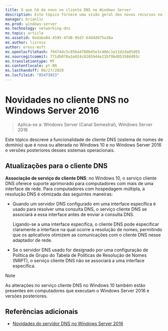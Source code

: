 ```yaml
---
title: O que há de novo no cliente DNS no Windows Server
description: Este tópico fornece uma visão geral dos novos recursos no cliente DNS no Windows Server e no Windows 10
manager: brianlic
ms.prod: windows-server
ms.technology: networking-dns
ms.topic: article
ms.assetid: 6edaba84-4595-4fd8-95d7-64d4d975a38a
ms.author: lizross
author: eross-msft
ms.openlocfilehash: f94f4dc5c85ba4f80b45e3c406c1e11d2da05d65
ms.sourcegitcommit: 771db070a3a924c8265944e21bf9bd85350dd93c
ms.translationtype: MT
ms.contentlocale: pt-BR
ms.lasthandoff: 06/27/2020
ms.locfileid: "85473923"
---
```

# <a name="whats-new-in-dns-client-in-windows-server-2016"></a>Novidades no cliente DNS no Windows Server 2016

>Aplica-se a: Windows Server (Canal Semestral), Windows Server 2016

Este tópico descreve a funcionalidade de cliente DNS (sistema de nomes de domínio) que é nova ou alterada no Windows 10 e no Windows Server 2016 e versões posteriores desses sistemas operacionais.

## <a name="updates-to-dns-client"></a>Atualizações para o cliente DNS

**Associação de serviço do cliente DNS**: no Windows 10, o serviço cliente DNS oferece suporte aprimorado para computadores com mais de uma interface de rede. Para computadores com hospedagem múltipla, a resolução DNS é otimizada das seguintes maneiras:

-   Quando um servidor DNS configurado em uma interface específica é usado para resolver uma consulta DNS, o serviço cliente DNS se associará a essa interface antes de enviar a consulta DNS.

    Ligando-se a uma interface específica, o cliente DNS pode especificar claramente a interface na qual ocorre a resolução de nomes, permitindo que os aplicativos otimizem as comunicações com o cliente DNS nesse adaptador de rede.

-   Se o servidor DNS usado for designado por uma configuração de Política de Grupo do Tabela de Políticas de Resolução de Nomes (NRPT), o serviço cliente DNS não se associará a uma interface específica.

> [!NOTE]
> As alterações no serviço cliente DNS no Windows 10 também estão presentes em computadores que executam o Windows Server 2016 e versões posteriores.

## <a name="additional-references"></a>Referências adicionais

-   [Novidades do servidor DNS no Windows Server 2016](What-s-New-in-DNS-Server.md)


